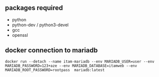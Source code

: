 ## packages required
- python
- python-dev / python3-devel
- gcc
- openssl

## docker connection to mariadb
```shell
docker run --detach --name itam-mariadb --env MARIADB_USER=user --env MARIADB_PASSWORD=123+aze --env MARIADB_DATABASE=itamweb --env MARIADB_ROOT_PASSWORD=rootpass  mariadb:latest
```
